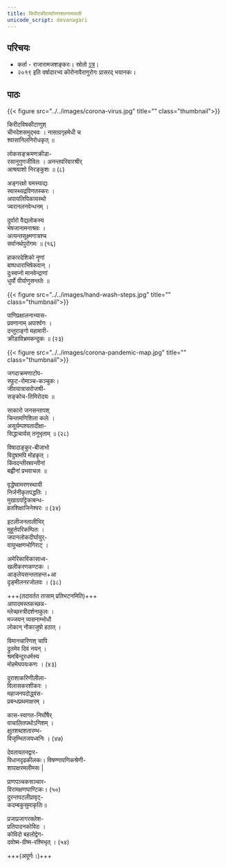 ```yaml
---
title: किरीटकीटाष्टोत्तरशतनामावली
unicode_script: devanagari
---
```


## परिचयः
- कर्ता - राजारामजशङ्करः। स्रोतो [ऽत्र](https://www.facebook.com/shankar.rajaraman.5/posts/10221715421224585)।
- २०१९ इति वर्षादारभ्य कॊरोनावैराणुरोगः प्रासरद् भयानकः। 

## पाठः
{{< figure src="../../images/corona-virus.jpg" title="" class="thumbnail">}}

किरीटविषकीटाणुश्  
चीनदेशसमुद्भवः ।
नासाग्रगृहमेधी च  
श्वासानिलनिरोधकृत् ॥

लोकसङ्क्रमणक्रीडा-  
रसानुगुणजीवितः ।
अनन्तपरिवारश्रीर्  
आश्रयाशो निरङ्कुशः ॥ (८)

अङ्गरक्षो यमस्याद्यः  
स्वास्थ्यद्रविणतस्करः ।  
अपायलिपिकायस्थो  
ज्वरानलनवेन्धनम् ।

दुर्वारो वैद्यलोकस्य  
भेषजानामनाश्रवः ।  
अत्यन्तसूक्ष्मगात्रश्च  
सर्वानर्थपुरोगमः ॥ (१६)

हाकारदेशिको नॄणां  
बाष्पधाराभिषेकवान् ।  
दुःस्वप्नो मानवेन्द्राणां  
धुर्यो वीर्याणुसन्ततेः ॥

{{< figure src="../../images/hand-wash-steps.jpg" title="" class="thumbnail">}}

पाणिप्रक्षालनाभ्यास-  
प्रवणानाम् अपार्श्वगः ।  
दन्तुराङ्गो महामारी-  
क्रीडाविभ्रमकन्दुकः ॥ (२३)

{{< figure src="../../images/corona-pandemic-map.jpg" title="" class="thumbnail">}}

जगदाक्रमणाटोप-  
स्फुट-रोमाञ्च-कञ्चुकः।  
जीवयात्रासरोजश्री-  
सङ्कोच-तिमिरोदयः ॥

साकारो जनसन्तापश्  
चिन्तामणिशिला कलेः ।  
असूर्यम्पश्यतादीक्षा-  
सिद्धाचार्यस् तनूभृताम् ॥ (२८)

विषादाङ्कुर-बीजाभो  
विदुषामपि मोहकृत् ।  
किंवदन्तीस्रवन्तीनां  
बह्वीनां प्रभवाचलः ॥

वृद्धेष्वामरणस्थायी  
निर्जनीकृतपद्धतिः ।  
मुखाग्रपट्टिकाबन्ध-  
व्रतशिक्षाजिनेश्वरः ॥ (३४)

इटलीजनतालीभिर्  
मुहूर्तपरिकम्पितः ।  
जपानलोकदीर्घायुर्-  
वायुभक्षणभोगिराट् ।

अमेरिकाविकासाध्व-  
खलीकरणकण्टकः ।  
आङ्लेयसन्तताहन्त+आ  
दृङ्मीलनरजोलवः । (३८)

+++(तदावर्तत तासाम् प्रतिभटनमिति)+++  
आपादमस्तकच्छन्न-  
म्लेच्छस्त्रीदर्शनाकुलः ।  
मज्जयन् व्यसनाम्भोधौ  
लोकान् नौकाजुषो हठात् ।

विमानचारिणश् चापि  
द्रुतमेव दिवं नयन् ।  
श्रमबिन्दुरधर्मस्य  
मोहमेघपयःकणः । (४३)

दुराशाकरिणीलीला-  
विलासकरशीकरः ।  
महाजनपदोद्ध्वंस-  
प्रबन्धप्रथमाक्षरम् ।

कास-स्वागत-निर्घोषैर्  
वाचालितपथोऽनिशम् ।  
क्षुतशब्दशतारम्भ-  
विजृम्भितजयध्वनिः । (४७)

देवतायतनद्वार-  
पिधानदृढकीलकः।
विषण्णापणिकश्रेणी-  
शापाक्षरमलीमसः |

प्राणपञ्चकसञ्चार-  
विरामक्षणघाण्टिकः। (५०)  
दुरन्तपटलीप्रावृट्-  
कदम्बकुसुमाकृतिः॥

प्रजाप्रजागरक्लेश-  
प्रतिपादनकोविदः ।  
कोविदो बहलोद्वेग-  
दवोष्म-ग्रीष्म-रश्मिभृत् । (५४)

+++(अपूर्णः।)+++